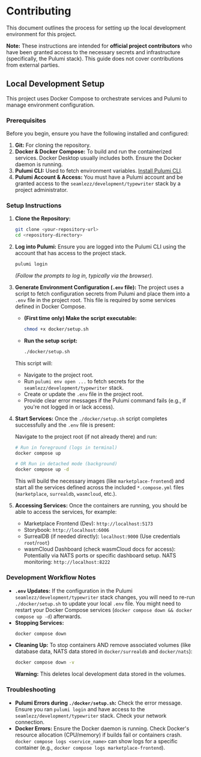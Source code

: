 # Contributing

This document outlines the process for setting up the local development environment for this project.

**Note:** These instructions are intended for **official project contributors** who have been granted access to the necessary secrets and infrastructure (specifically, the Pulumi stack). This guide does not cover contributions from external parties.

## Local Development Setup

This project uses Docker Compose to orchestrate services and Pulumi to manage environment configuration.

### Prerequisites

Before you begin, ensure you have the following installed and configured:

1.  **Git:** For cloning the repository.
2.  **Docker & Docker Compose:** To build and run the containerized services. Docker Desktop usually includes both. Ensure the Docker daemon is running.
3.  **Pulumi CLI:** Used to fetch environment variables. [Install Pulumi CLI](https://www.pulumi.com/docs/install/).
4.  **Pulumi Account & Access:** You must have a Pulumi account and be granted access to the `seamlezz/development/typewriter` stack by a project administrator.

### Setup Instructions

1.  **Clone the Repository:**
    ```bash
    git clone <your-repository-url>
    cd <repository-directory>
    ```

2.  **Log into Pulumi:**
    Ensure you are logged into the Pulumi CLI using the account that has access to the project stack.
    ```bash
    pulumi login
    ```
    *(Follow the prompts to log in, typically via the browser).*

3.  **Generate Environment Configuration (`.env` file):**
    The project uses a script to fetch configuration secrets from Pulumi and place them into a `.env` file in the project root. This file is required by some services defined in Docker Compose.

    *   **(First time only) Make the script executable:**
        ```bash
        chmod +x docker/setup.sh
        ```
    *   **Run the setup script:**
        ```bash
        ./docker/setup.sh
        ```
    This script will:
    *   Navigate to the project root.
    *   Run `pulumi env open ...` to fetch secrets for the `seamlezz/development/typewriter` stack.
    *   Create or update the `.env` file in the project root.
    *   Provide clear error messages if the Pulumi command fails (e.g., if you're not logged in or lack access).

4.  **Start Services:**
    Once the `./docker/setup.sh` script completes successfully and the `.env` file is present:

    Navigate to the project root (if not already there) and run:
    ```bash
    # Run in foreground (logs in terminal)
    docker compose up

    # OR Run in detached mode (background)
    docker compose up -d
    ```
    This will build the necessary images (like `marketplace-frontend`) and start all the services defined across the included `*.compose.yml` files (`marketplace`, `surrealdb`, `wasmcloud`, etc.).

5.  **Accessing Services:**
    Once the containers are running, you should be able to access the services, for example:
    *   Marketplace Frontend (Dev): `http://localhost:5173`
    *   Storybook: `http://localhost:6006`
    *   SurrealDB (if needed directly): `localhost:9000` (Use credentials `root`/`root`)
    *   wasmCloud Dashboard (check wasmCloud docs for access): Potentially via NATS ports or specific dashboard setup. NATS monitoring: `http://localhost:8222`

### Development Workflow Notes

*   **`.env` Updates:** If the configuration in the Pulumi `seamlezz/development/typewriter` stack changes, you will need to re-run `./docker/setup.sh` to update your local `.env` file. You might need to restart your Docker Compose services (`docker compose down && docker compose up -d`) afterwards.
*   **Stopping Services:**
    ```bash
    docker compose down
    ```
*   **Cleaning Up:** To stop containers AND remove associated volumes (like database data, NATS data stored in `docker/surrealdb` and `docker/nats`):
    ```bash
    docker compose down -v
    ```
    **Warning:** This deletes local development data stored in the volumes.

### Troubleshooting

*   **Pulumi Errors during `./docker/setup.sh`:** Check the error message. Ensure you ran `pulumi login` and have access to the `seamlezz/development/typewriter` stack. Check your network connection.
*   **Docker Errors:** Ensure the Docker daemon is running. Check Docker's resource allocation (CPU/memory) if builds fail or containers crash. `docker compose logs <service_name>` can show logs for a specific container (e.g., `docker compose logs marketplace-frontend`).
